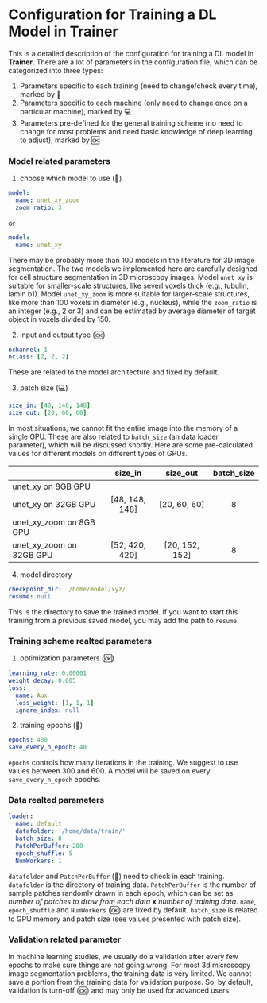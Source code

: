 # Configuration for Training a DL Model in **Trainer**

This is a detailed description of the configuration for training a DL model in **Trainer**. There are a lot of parameters in the configuration file, which can be categorized into three types:

1. Parameters specific to each training (need to change/check every time), marked by :pushpin:
2. Parameters specific to each machine (only need to change once on a particular machine), marked by :computer:
3. Parameters pre-defined for the general training scheme (no need to change for most problems and need basic knowledge of deep learning to adjust), marked by :ok:


### Model related parameters

1. choose which model to use (:pushpin:)
```yaml
model: 
  name: unet_xy_zoom
  zoom_ratio: 3
```
or
```yaml
model: 
  name: unet_xy
```
There may be probably more than 100 models in the literature for 3D image segmentation. The two models we implemented here are carefully designed for cell structure segmentation in 3D microscopy images. Model `unet_xy` is suitable for smaller-scale structures, like severl voxels thick (e.g., tubulin, lamin b1). Model `unet_xy_zoom` is more suitable for larger-scale structures, like more than 100 voxels in diameter (e.g., nucleus), while the `zoom_ratio` is an integer (e.g., 2 or 3) and can be estimated by average diameter of target object in voxels divided by 150. 

2. input and output type (:ok:)
```yaml
nchannel: 1
nclass: [2, 2, 2]
```
These are related to the model architecture and fixed by default. 

3. patch size (:computer:)

```yaml 
size_in: [48, 148, 148] 
size_out: [20, 60, 60]
```
In most situations, we cannot fit the entire image into the memory of a single GPU. These are also related to `batch_size` (an data loader parameter), which will be discussed shortly. Here are some pre-calculated values for different models on different types of GPUs.

|                           | size_in           | size_out          |  batch_size   |
| --------------------------|:-----------------:|:-----------------:|:-------------:|
| unet_xy on 8GB GPU        |                   |                   |               |
| unet_xy on 32GB GPU       | [48, 148, 148]    | [20, 60, 60]      |       8       |
| unet_xy_zoom on 8GB GPU   |                   |                   |               |
| unet_xy_zoom on 32GB GPU  | [52, 420, 420]    | [20, 152, 152]    |       8       |

4. model directory
```yaml
checkpoint_dir:  /home/model/xyz/
resume: null
```
This is the directory to save the trained model. If you want to start this training from a previous saved model, you may add the path to `resume`.

### Training scheme realted parameters
1. optimization parameters (:ok:)
```yaml
learning_rate: 0.00001
weight_decay: 0.005
loss:
  name: Aux
  loss_weight: [1, 1, 1]
  ignore_index: null
```

2. training epochs (:pushpin:)
```yaml
epochs: 400
save_every_n_epoch: 40
```
`epochs` controls how many iterations in the training. We suggest to use values between 300 and 600. A model will be saved on every `save_every_n_epoch` epochs.


### Data realted parameters 

```yaml
loader:
  name: default
  datafolder: '/home/data/train/'
  batch_size: 8
  PatchPerBuffer: 200
  epoch_shuffle: 5
  NumWorkers: 1
```
`datafolder` and `PatchPerBuffer` (:pushpin:) need to check in each training. `datafolder` is the directory of training data. `PatchPerBuffer` is the number of sample patches randomly drawn in each epoch, which can be set as *number of patches to draw from each data* **x** *number of training data*. `name`, `epoch_shuffle` and `NumWorkers` (:ok:) are fixed by default. `batch_size` is related to GPU memory and patch size (see values presented with patch size).

### Validation related parameter

In machine learning studies, we usually do a validation after every few epochs to make sure things are not going wrong. For most 3d microscopy image segmentation problems, the training data is very limited. We cannot save a portion from the training data for validation purpose. So, by default, validation is turn-off (:ok:) and may only be used for advanced users. 